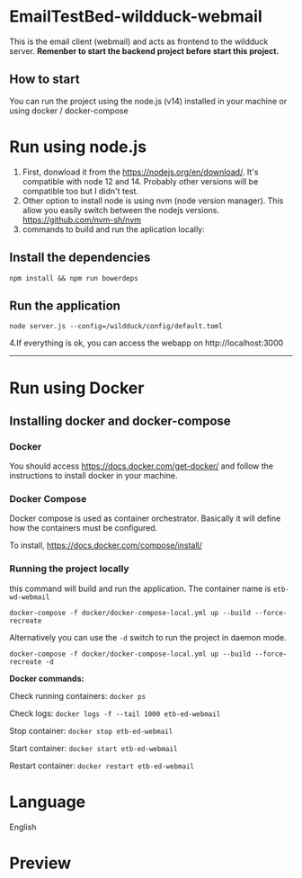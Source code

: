 # EmailTestBed-wildduck-webmail

This is the email client (webmail) and acts as frontend to the wildduck server. **Remenber to start the backend project before start this project.** 

## How to start

You can run the project using the node.js (v14) installed in your machine or using docker / docker-compose


# Run using node.js

1. First, donwload it from the https://nodejs.org/en/download/. It's compatible with node 12 and 14. Probably other versions
will be compatible too but I didn't test.
2. Other option to install node is using nvm (node version manager). This allow you easily switch between the nodejs versions. https://github.com/nvm-sh/nvm
3. commands to build and run the aplication locally:

## Install the dependencies 

`npm install && npm run bowerdeps`

## Run the application

`node server.js --config=/wildduck/config/default.toml`

4.If everything is ok, you can access the webapp on http://localhost:3000

----------
# Run using Docker

## Installing docker and docker-compose

### Docker

You should access https://docs.docker.com/get-docker/ and follow the instructions to install docker in your machine.

### Docker Compose

Docker compose is used as container orchestrator. Basically it will define how the containers must be configured.

To install, https://docs.docker.com/compose/install/

### Running the project locally

this command will build and run the application. The container name is `etb-wd-webmail`

`docker-compose -f docker/docker-compose-local.yml up --build --force-recreate`

Alternatively you can use the `-d` switch to run the project in daemon mode.

`docker-compose -f docker/docker-compose-local.yml up --build --force-recreate -d`

**Docker commands:**

Check running containers:
`docker ps`

Check logs:
`docker logs -f --tail 1000 etb-ed-webmail`

Stop container:
`docker stop etb-ed-webmail`

Start container:
`docker start etb-ed-webmail`

Restart container:
`docker restart etb-ed-webmail`

# Language

English

# Preview


